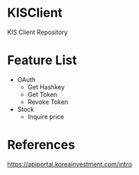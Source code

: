 # KISClient
KIS Client Repository

# Feature List
- OAuth 
  * Get Hashkey
  * Get Token
  * Revoke Token
- Stock
  * Inquire price

# References
https://apiportal.koreainvestment.com/intro
